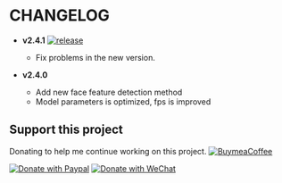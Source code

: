 # CHANGELOG

- <b>v2.4.1</b> <a href="https://github.com/DeepVTuber/DeepVTuber/release"><img src="https://img.shields.io/badge/-Current-green" alt="release"></a>
  - Fix problems in the new version.

- <b>v2.4.0</b> 
  - Add new face feature detection method
  - Model parameters is optimized, fps is improved

## Support this project
Donating to help me continue working on this project. <a href="https://ko-fi.com/charmve"><img src="https://img.shields.io/badge/style--5eba00.svg?label=Coffee&amp;logo=ko-fi&amp;style=social" alt="BuymeaCoffee"/></a>

<a href="https://www.paypal.com/paypalme/Charmve"><img src="https://img.shields.io/badge/Donate-PayPal-blue" alt="Donate with Paypal"></a> 
<a href="https://charmve.github.io/sponsor.png"><img src="https://img.shields.io/badge/Donate-WeChat-green" alt="Donate with WeChat"></a>  
